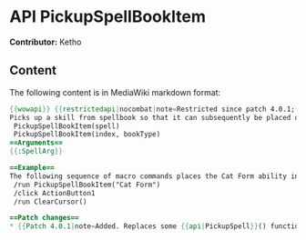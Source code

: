 # API PickupSpellBookItem

**Contributor:** Ketho

## Content

The following content is in MediaWiki markdown format:

```mediawiki
{{wowapi}} {{restrictedapi|nocombat|note=Restricted since patch 4.0.1; Fails silently if called from insecure code in combat.}}
Picks up a skill from spellbook so that it can subsequently be placed on an action bar.
 PickupSpellBookItem(spell)
 PickupSpellBookItem(index, bookType)
==Arguments==
{{:SpellArg}}

==Example==
The following sequence of macro commands places the Cat Form ability into the current action bar's first slot.
 /run PickupSpellBookItem("Cat Form")
 /click ActionButton1
 /run ClearCursor()

==Patch changes==
* {{Patch 4.0.1|note=Added. Replaces some {{api|PickupSpell}}() functionality.}}
```